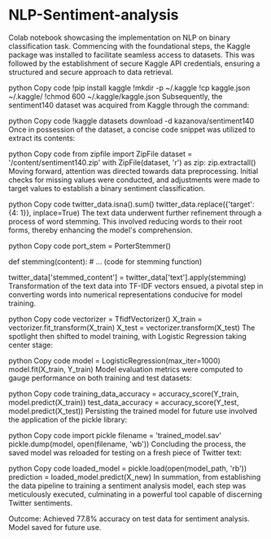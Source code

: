 # NLP-Sentiment-analysis
Colab notebook showcasing the implementation on NLP on binary classification task.
Commencing with the foundational steps, the Kaggle package was installed to facilitate seamless access to datasets. This was followed by the establishment of secure Kaggle API credentials, ensuring a structured and secure approach to data retrieval.

python
Copy code
!pip install kaggle
!mkdir -p ~/.kaggle
!cp kaggle.json ~/.kaggle/
!chmod 600 ~/.kaggle/kaggle.json
Subsequently, the sentiment140 dataset was acquired from Kaggle through the command:

python
Copy code
!kaggle datasets download -d kazanova/sentiment140
Once in possession of the dataset, a concise code snippet was utilized to extract its contents:

python
Copy code
from zipfile import ZipFile
dataset = '/content/sentiment140.zip'
with ZipFile(dataset, 'r') as zip:
    zip.extractall()
Moving forward, attention was directed towards data preprocessing. Initial checks for missing values were conducted, and adjustments were made to target values to establish a binary sentiment classification.

python
Copy code
twitter_data.isna().sum()
twitter_data.replace({'target': {4: 1}}, inplace=True)
The text data underwent further refinement through a process of word stemming. This involved reducing words to their root forms, thereby enhancing the model's comprehension.

python
Copy code
port_stem = PorterStemmer()

def stemming(content):
    # ... (code for stemming function)
    
twitter_data['stemmed_content'] = twitter_data['text'].apply(stemming)
Transformation of the text data into TF-IDF vectors ensued, a pivotal step in converting words into numerical representations conducive for model training.

python
Copy code
vectorizer = TfidfVectorizer()
X_train = vectorizer.fit_transform(X_train)
X_test = vectorizer.transform(X_test)
The spotlight then shifted to model training, with Logistic Regression taking center stage:

python
Copy code
model = LogisticRegression(max_iter=1000)
model.fit(X_train, Y_train)
Model evaluation metrics were computed to gauge performance on both training and test datasets:

python
Copy code
training_data_accuracy = accuracy_score(Y_train, model.predict(X_train))
test_data_accuracy = accuracy_score(Y_test, model.predict(X_test))
Persisting the trained model for future use involved the application of the pickle library:

python
Copy code
import pickle
filename = 'trained_model.sav'
pickle.dump(model, open(filename, 'wb'))
Concluding the process, the saved model was reloaded for testing on a fresh piece of Twitter text:

python
Copy code
loaded_model = pickle.load(open(model_path, 'rb'))
prediction = loaded_model.predict(X_new)
In summation, from establishing the data pipeline to training a sentiment analysis model, each step was meticulously executed, culminating in a powerful tool capable of discerning Twitter sentiments.

Outcome: Achieved 77.8% accuracy on test data for sentiment analysis. Model saved for future use.
